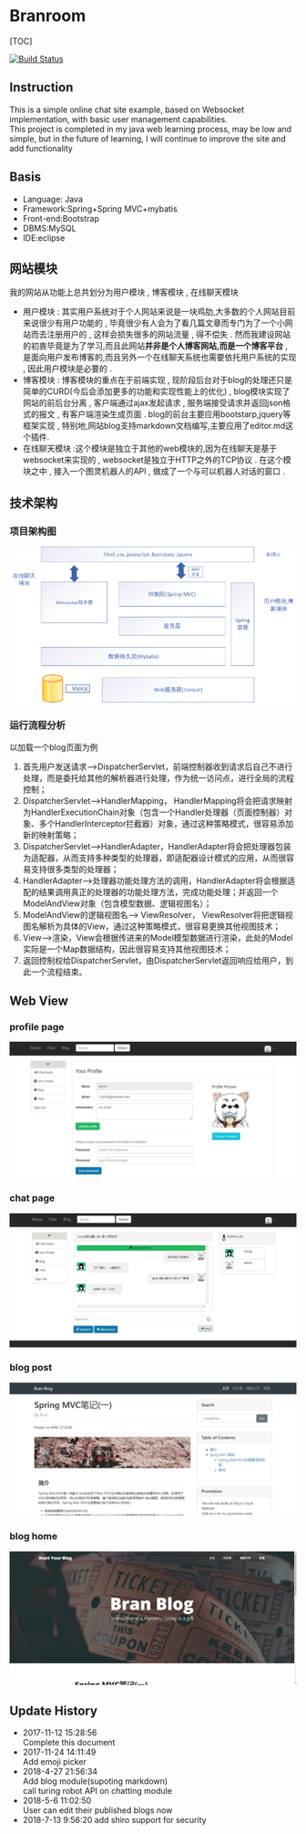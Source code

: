 # Branroom
[TOC]

[![Build Status](https://travis-ci.org/BranSummer/branroom.svg?branch=master)](https://travis-ci.org/BranSummer/branroom)

## Instruction
This is a simple online chat site example, based on Websocket implementation, with basic user management capabilities.  
This project is completed in my java web learning process, may be low and simple, but in the future of learning, I will continue to improve the site and add functionality

## Basis
* Language: Java  
* Framework:Spring+Spring MVC+mybatis
* Front-end:Bootstrap
* DBMS:MySQL
* IDE:eclipse

## 网站模块
我的网站从功能上总共划分为用户模块 , 博客模块 , 在线聊天模块  

* 用户模块 :
其实用户系统对于个人网站来说是一块鸡肋,大多数的个人网站目前来说很少有用户功能的 , 毕竟很少有人会为了看几篇文章而专门为了一个小网站而去注册用户的 , 这样会损失很多的网站流量 , 得不偿失 . 然而我建设网站的初衷毕竟是为了学习,而且此网站**并非是个人博客网站,而是一个博客平台** , 是面向用户发布博客的,而且另外一个在线聊天系统也需要依托用户系统的实现 , 因此用户模块是必要的 .
* 博客模块 : 博客模块的重点在于前端实现 , 现阶段后台对于blog的处理还只是简单的CURD(今后会添加更多的功能和实现性能上的优化) , blog模块实现了网站的前后台分离 , 客户端通过ajax发起请求 , 服务端接受请求并返回json格式的报文 , 有客户端渲染生成页面 . blog的前台主要应用bootstarp,jquery等框架实现 , 特别地,网站blog支持markdown文档编写,主要应用了editor.md这个插件.
* 在线聊天模块 :这个模块是独立于其他的web模块的,因为在线聊天是基于websocket来实现的 , websocket是独立于HTTP之外的TCP协议 . 在这个模块之中 , 接入一个图灵机器人的API , 做成了一个与可以机器人对话的窗口 .
## 技术架构

### 项目架构图
![](https://github.com/BranSummer/Resources/blob/master/branroom/branrooma%E6%9E%B6%E6%9E%84.png)
### 运行流程分析
以加载一个blog页面为例  

1. 首先用户发送请求——>DispatcherServlet，前端控制器收到请求后自己不进行处理，而是委托给其他的解析器进行处理，作为统一访问点，进行全局的流程控制；
2.  DispatcherServlet——>HandlerMapping， HandlerMapping将会把请求映射为HandlerExecutionChain对象（包含一个Handler处理器（页面控制器）对象、多个HandlerInterceptor拦截器）对象，通过这种策略模式，很容易添加新的映射策略；
3.   DispatcherServlet——>HandlerAdapter，HandlerAdapter将会把处理器包装为适配器，从而支持多种类型的处理器，即适配器设计模式的应用，从而很容易支持很多类型的处理器；
4.  HandlerAdapter——>处理器功能处理方法的调用，HandlerAdapter将会根据适配的结果调用真正的处理器的功能处理方法，完成功能处理；并返回一个ModelAndView对象（包含模型数据、逻辑视图名）；
5.  ModelAndView的逻辑视图名——> ViewResolver， ViewResolver将把逻辑视图名解析为具体的View，通过这种策略模式，很容易更换其他视图技术；
6.   View——>渲染，View会根据传进来的Model模型数据进行渲染，此处的Model实际是一个Map数据结构，因此很容易支持其他视图技术；
7.   返回控制权给DispatcherServlet，由DispatcherServlet返回响应给用户，到此一个流程结束。

## Web View
### profile page
![](https://github.com/BranSummer/Resources/blob/master/branroom/webview1.jpg)

### chat page
![](https://github.com/BranSummer/Resources/blob/master/branroom/webview2.jpg)

### blog post
![](https://github.com/BranSummer/Resources/blob/master/branroom/webviewBlog1.jpg)

### blog home
![](https://github.com/BranSummer/Resources/blob/master/branroom/webviewBlog2.jpg)

## Update History

* 2017-11-12 15:28:56   
Complete this document
* 2017-11-24 14:11:49   
Add emoji picker
* 2018-4-27 21:56:34   
Add blog module(supoting markdown)  
call turing robot API on chatting module
* 2018-5-6 11:02:50   
User can edit their published blogs now
* 2018-7-13 9:56:20
add shiro support for security
